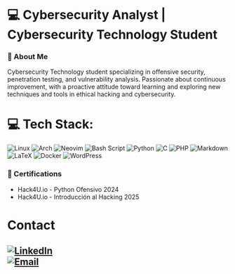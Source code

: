 # 💻 Cybersecurity Analyst | Cybersecurity Technology Student
### 🚀 About Me
Cybersecurity Technology student specializing in offensive security, penetration testing, and vulnerability analysis. Passionate about continuous improvement, with a proactive attitude toward learning and exploring new techniques and tools in ethical hacking and cybersecurity.


# 💻 Tech Stack:
![Linux](https://img.shields.io/badge/Linux-FCC624?style=for-the-badge&logo=linux&logoColor=black) 
![Arch](https://img.shields.io/badge/Arch%20Linux-1793D1?logo=arch-linux&logoColor=fff&style=for-the-badge) 
![Neovim](https://img.shields.io/badge/NeoVim-%2357A143.svg?&style=for-the-badge&logo=neovim&logoColor=white) 
![Bash Script](https://img.shields.io/badge/bash_script-%23121011.svg?style=for-the-badge&logo=gnu-bash&logoColor=white) 
![Python](https://img.shields.io/badge/python-3670A0?style=for-the-badge&logo=python&logoColor=ffdd54) 
![C](https://img.shields.io/badge/c-%2300599C.svg?style=for-the-badge&logo=c&logoColor=white) 
![PHP](https://img.shields.io/badge/php-%23777BB4.svg?style=for-the-badge&logo=php&logoColor=white) 
![Markdown](https://img.shields.io/badge/markdown-%23000000.svg?style=for-the-badge&logo=markdown&logoColor=white) 
![LaTeX](https://img.shields.io/badge/latex-%23008080.svg?style=for-the-badge&logo=latex&logoColor=white) 
![Docker](https://img.shields.io/badge/docker-%230db7ed.svg?style=for-the-badge&logo=docker&logoColor=white) 
![WordPress](https://img.shields.io/badge/WordPress-%23117AC9.svg?style=for-the-badge&logo=WordPress&logoColor=white) 

### 📜 Certifications
- Hack4U.io - Python Ofensivo 2024 
- Hack4U.io - Introducción al Hacking 2025 

# Contact
[![LinkedIn](https://img.shields.io/badge/LinkedIn-Profile-blue?style=flat&logo=linkedin)](https://www.linkedin.com/)  
[![Email](https://img.shields.io/badge/Email-Contact-red?style=flat&logo=gmail)](mailto:tucorreo@ejemplo.com)  
---
